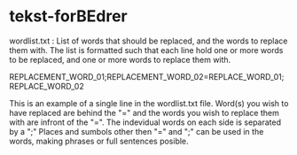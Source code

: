 # tekst-forBEdrer

wordlist.txt :
  List of words that should be replaced, and the words to replace them with.
  The list is formatted such that each line hold one or more words to be replaced, and one or more words to replace them with.
  
  REPLACEMENT_WORD_01;REPLACEMENT_WORD_02=REPLACE_WORD_01;REPLACE_WORD_02
  
  This is an example of a single line in the wordlist.txt file. Word(s) you wish to have replaced are behind the "=" 
  and the words you wish to replace them with are infront of the "=". The indevidual words on each side is separated by a ";"
  Places and sumbols other then "=" and ";" can be used in the words, making phrases or full sentences posible.
